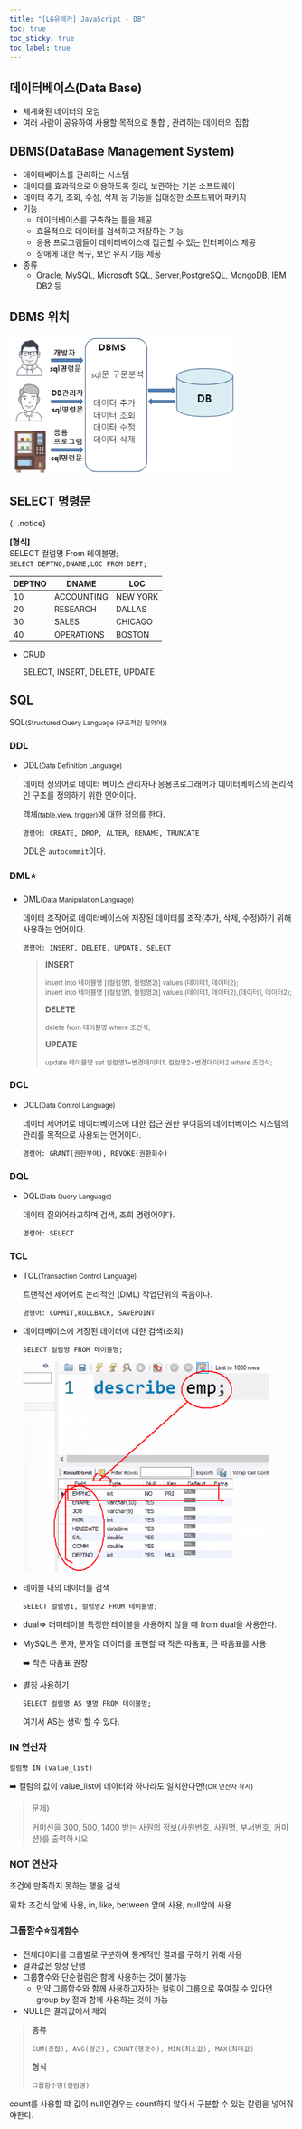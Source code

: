 ```yaml
---
title: "[LG유레카] JavaScript - DB"
toc: true
toc_sticky: true
toc_label: true
---
```


## 데이터베이스(Data Base)

- 체계화된 데이터의 모임
- 여러 사람이 공유하여 사용할 목적으로 통합 , 관리하는 데이터의 집합

## DBMS(DataBase Management System)

- 데이터베이스를 관리하는 시스템
- 데이터를 효과적으로 이용하도록 정리, 보관하는 기본 소프트웨어
- 데이터 추가, 조회, 수정, 삭제 등 기능을 집대성한 소프트웨어 패키지
- 기능
  - 데이터베이스를 구축하는 틀을 제공
  - 효율적으로 데이터를 검색하고 저장하는 기능
  - 응용 프로그램들이 데이터베이스에 접근할 수 있는 인터페이스 제공
  - 장애에 대한 복구, 보안 유지 기능 제공
- 종류
  - Oracle, MySQL, Microsoft SQL, Server,PostgreSQL, MongoDB, IBM DB2 등

## DBMS 위치

<img src="/../../images/2024-07-10-Ajax2 (copy)/image-20240710115001287.png" alt="image-20240710115001287" style="zoom:80%;" />

## SELECT 명령문

{: .notice}

**[형식]**<br>SELECT 컬럼명 From 테이블명;<br>`SELECT DEPTNO,DNAME,LOC FROM DEPT;`

| DEPTNO | DNAME      | LOC      |
| ------ | ---------- | -------- |
| 10     | ACCOUNTING | NEW YORK |
| 20     | RESEARCH   | DALLAS   |
| 30     | SALES      | CHICAGO  |
| 40     | OPERATIONS | BOSTON   |

- CRUD

  SELECT, INSERT, DELETE, UPDATE

## SQL

SQL<small>(Structured Query Language (구조적인 질의어))</small>

### DDL

- DDL<small>(Data Definition Language)</small>

  데이터 정의어로 데이터 베이스 관리자나 응용프로그래머가 데이터베이스의 논리적인 구조를 정의하기 위한 언어이다.

  객체<small>(table,view, trigger)</small>에 대한 정의를 한다.

  `명령어: CREATE, DROP, ALTER, RENAME, TRUNCATE`
  
  DDL은 `autocommit`이다.

### DML⭐

- <span class="hlm">DML<small>(Data Manipulation Language)</small></span>

  데이터 조작어로 데이터베이스에 저장된 데이터를 조작(추가, 삭제, 수정)하기 위해 사용하는 언어이다.

  `명령어: INSERT, DELETE, UPDATE, SELECT`

  > **INSERT**
  >
  > <small>insert into 테이블명 [(컬럼명1, 컬럼명2)] values (데이터1, 데이터2);<br>insert into 테이블명 [(컬럼명1, 컬럼명2)] values (데이터1, 데이터2),(데이터1, 데이터2);</small>
  >
  > **DELETE**
  >
  > <small>delete from 테이블명 where 조건식;</small>
  >
  > **UPDATE**
  >
  > <small>update 테이블명 set 컬럼명1=변경데이터1, 컬럼명2=변경데이터2 where 조건식;</small>

### DCL

- DCL<small>(Data Control Language)</small>

  데이터 제어어로 데이터베이스에 대한 접근 권한 부여등의 데이터베이스 시스템의 관리를 목적으로 사용되는 언어이다.

  `명령어: GRANT(권한부여), REVOKE(권환회수)`

### DQL

- DQL<small>(Data Query Language)</small>

  데이터 질의어라고하며 검색, 조회 명령어이다.

  `명령어: SELECT`

### TCL

- TCL<small>(Transaction Control Language)</small>

  트랜잭션 제어어로 논리적인 (DML) 작업단위의 묶음이다.

  `명령어: COMMIT,ROLLBACK, SAVEPOINT`

- 데이터베이스에 저장된 데이터에 대한 검색(조회)

  ``` mysql
  SELECT 컬럼명 FROM 테이블명;
  ```

  <img src="/../../images/2024-07-10-Ajax2 (copy)/image-20240710142736567.png" alt="image-20240710142736567" style="zoom:67%;" />

- 테이블 내의 데이터를 검색

  `SELECT 컬럼명1, 컬럼명2 FROM 테이블명;`

  

- dual=> 더미테이블 특정한 테이블을 사용하지 않을 때 from dual을 사용한다.



- MySQL은 문자, 문자열 데이터를 표현할 때 작은 따옴표, 큰 따옴표를 사용

  ➡️ 작은 따옴표 권장

- 별칭 사용하기

  `SELECT 컬럼명 AS 별명 FROM 테이블명;`

  여기서 AS는 생략 할 수 있다.

### IN 연산자

`컬럼명 IN (value_list)`

➡️ 컬럼의 값이 value_list에 데이터와 하나라도 일치한다면!<small>(OR 연산자 유사)</small> 

> 문제)
>
> 커미션을 300, 500, 1400 받는 사원의 정보(사원번호, 사원명, 부서번호, 커미션)를 출력하시오

### NOT 연산자

조건에 만족하지 못하는 행을 검색

위치: 조건식 앞에 사용, in, like, between 앞에 사용, null앞에 사용

### 그룹함수⭐<small>집계함수</small>

- 전체데이터를 그룹별로 구분하여 통계적인 결과를 구하기 위해 사용
- 결과값은 항상 단행
- 그룹함수와 단순컬럼은 함께 사용하는 것이 불가능
  - 만약 그룹함수와 함께 사용하고자하는 컬럼이 그룹으로 묶여질 수 있다면 group by 절과 함께 사용하는 것이 가능
- NULL은 결과값에서 제외

> **종류**
>
> `SUM(총합), AVG(평균), COUNT(행갯수), MIN(최소값), MAX(최대값)`
>
> **형식**
>
> `그룹함수명(컬럼명)`

count를 사용할 떄 값이 null인경우는 count하지 않아서 구분할 수 있는 칼럼을 넣어줘야한다.